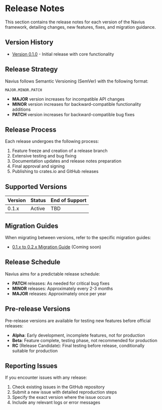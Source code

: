 # Release Notes

This section contains the release notes for each version of the Navius framework, detailing changes, new features, fixes, and migration guidance.

## Version History

- [Version 0.1.0](0.1.0.md) - Initial release with core functionality

## Release Strategy

Navius follows Semantic Versioning (SemVer) with the following format:

`MAJOR.MINOR.PATCH`

- **MAJOR** version increases for incompatible API changes
- **MINOR** version increases for backward-compatible functionality additions
- **PATCH** version increases for backward-compatible bug fixes

## Release Process

Each release undergoes the following process:

1. Feature freeze and creation of a release branch
2. Extensive testing and bug fixing
3. Documentation updates and release notes preparation
4. Final approval and signing
5. Publishing to crates.io and GitHub releases

## Supported Versions

| Version | Status | End of Support |
|---------|--------|----------------|
| 0.1.x   | Active | TBD            |

## Migration Guides

When migrating between versions, refer to the specific migration guides:

- [0.1.x to 0.2.x Migration Guide](migrations/0.1-to-0.2.md) (Coming soon)

## Release Schedule

Navius aims for a predictable release schedule:

- **PATCH** releases: As needed for critical bug fixes
- **MINOR** releases: Approximately every 2-3 months
- **MAJOR** releases: Approximately once per year

## Pre-release Versions

Pre-release versions are available for testing new features before official releases:

- **Alpha**: Early development, incomplete features, not for production
- **Beta**: Feature complete, testing phase, not recommended for production
- **RC** (Release Candidate): Final testing before release, conditionally suitable for production

## Reporting Issues

If you encounter issues with any release:

1. Check existing issues in the GitHub repository
2. Submit a new issue with detailed reproduction steps
3. Specify the exact version where the issue occurs
4. Include any relevant logs or error messages 